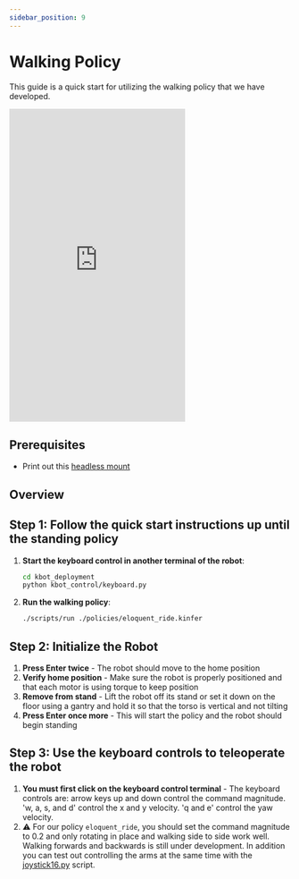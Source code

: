 ```yaml
---
sidebar_position: 9
---
```


# Walking Policy

This guide is a quick start for utilizing the walking policy that we have developed.

<iframe width="315" height="560" src="https://www.youtube.com/embed/i03P0VMc9kc" title="K-Bot walking around" frameborder="0" allow="accelerometer; autoplay; clipboard-write; encrypted-media; gyroscope; picture-in-picture; web-share" allowfullscreen></iframe>

## Prerequisites

- Print out this [headless mount](https://drive.google.com/file/d/1PrhU7G5c-PSf1LY0Z4_e-dQ44iBOpmPD/view?usp=sharing)

## Overview

## Step 1: Follow the quick start instructions up until the standing policy

1. **Start the keyboard control in another terminal of the robot**:

   ```bash
   cd kbot_deployment
   python kbot_control/keyboard.py
   ```

2. **Run the walking policy**:
   ```bash
   ./scripts/run ./policies/eloquent_ride.kinfer
   ```

## Step 2: Initialize the Robot

1. **Press Enter twice** - The robot should move to the home position
2. **Verify home position** - Make sure the robot is properly positioned and that each motor is using torque to keep position
3. **Remove from stand** - Lift the robot off its stand or set it down on the floor using a gantry and hold it so that the torso is vertical and not tilting
4. **Press Enter once more** - This will start the policy and the robot should begin standing

## Step 3: Use the keyboard controls to teleoperate the robot

1. **You must first click on the keyboard control terminal** - The keyboard controls are: arrow keys up and down control the command magnitude. 'w, a, s, and d' control the x and y velocity. 'q and e' control the yaw velocity.
2. :warning: For our policy `eloquent_ride`, you should set the command magnitude to 0.2 and only rotating in place and walking side to side work well. Walking forwards and backwards is still under development. In addition you can test out controlling the arms at the same time with the [joystick16.py](https://github.com/kscalelabs/kbot_deployment/blob/dev-bart/kbot_control/joystick16.py) script.
